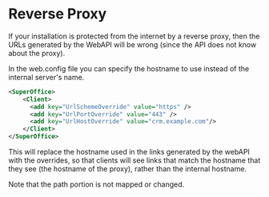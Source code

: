 # Reverse Proxy

If your installation is protected from the internet by a reverse proxy, then the URLs generated by the WebAPI will be wrong (since the API does not know about the proxy).

In the web.config file you can specify the hostname to use instead of the internal server's name.

```xml
<SuperOffice>
    <Client>
      <add key="UrlSchemeOverride" value="https" />
      <add key="UrlPortOverride" value="443" />
      <add key="UrlHostOverride" value="crm.example.com"/>
    </Client>
</SuperOffice>        
```

This will replace the hostname used in the links generated by the webAPI with the overrides, so that clients will see links that match the hostname that they see (the hostname of the proxy), rather than the internal hostname.

Note that the path portion is not mapped or changed.

